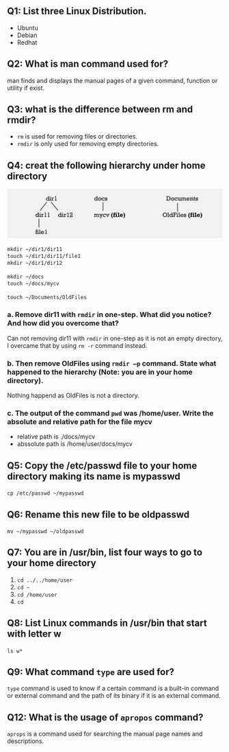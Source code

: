 ## Q1: List three Linux Distribution.
* Ubuntu
* Debian
* Redhat

## Q2: What is man command used for?
man finds and displays the manual pages of a given command, function or utility if exist.

## Q3: what is the difference between rm and rmdir?
* `rm` is used for removing files or directories.
* `rmdir` is only used for removing empty directories.

## Q4: creat the following hierarchy under home directory
![alt text](../../.images/day1_hierarchy.png)
```mkdir ~/dir1
mkdir ~/dir1/dir11
touch ~/dir1/dir11/file1
mkdir ~/dir1/dir12

mkdir ~/docs
touch ~/docs/mycv

touch ~/Documents/OldFiles
```

### a. Remove dir11 with `rmdir` in one-step. What did you notice? And how did you overcome that?
Can not removing dir11 with `rmdir` in one-step as it is not an empty directory, I overcame that by using `rm -r` command instead.
### b. Then remove OldFiles using `rmdir –p` command. State what happened to the hierarchy (Note: you are in your home directory).
Nothing happend as OldFiles is not a directory.
### c. The output of the command `pwd` was /home/user. Write the absolute and relative path for the file mycv
* relative path is ./docs/mycv
* abssolute path is /home/user/docs/mycv

## Q5: Copy the /etc/passwd file to your home directory making its name is mypasswd
`cp /etc/passwd ~/mypasswd`

## Q6: Rename this new file to be oldpasswd
`mv ~/mypasswd ~/oldpasswd`

## Q7: You are in /usr/bin, list four ways to go to your home directory
1. `cd ../../home/user`
2. `cd ~`
3. `cd /home/user`
4. `cd`

## Q8: List Linux commands in /usr/bin that start with letter w
`ls w*`

## Q9: What command `type` are used for?
`type` command is used to know if a certain command is a built-in command or external command and the path of its binary if it is an external command.

## Q12: What is the usage of `apropos` command?
`aprops` is a command used for searching the manual page names and descriptions.
